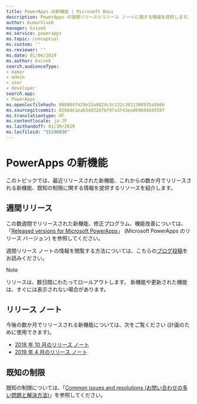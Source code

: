 ```yaml
---
title: PowerApps の新機能 | Microsoft Docs
description: PowerApps の週間リリースとリリース ノートに関する情報を提供します。
author: KumarVivek
manager: kvivek
ms.service: powerapps
ms.topic: conceptual
ms.custom: ''
ms.reviewer: ''
ms.date: 01/04/2019
ms.author: kvivek
search.audienceType:
- maker
- admin
- user
- developer
search.app:
- PowerApps
ms.openlocfilehash: 088804f429e23a8824c3c132c3011308935a5b66
ms.sourcegitcommit: 826bde1eab3dd32d7bf9fa3f43ea069694845597
ms.translationtype: HT
ms.contentlocale: ja-JP
ms.lasthandoff: 01/30/2019
ms.locfileid: "55290836"
---
```

# <a name="whats-new-in-powerapps"></a>PowerApps の新機能

このトピックでは、最近リリースされた新機能、これからの数か月でリリースされる新機能、既知の制限に関する情報を提供するリソースを紹介します。

## <a name="weekly-releases"></a>週間リリース

この数週間でリリースされた新機能、修正プログラム、機能改善については、「[Released versions for Microsoft PowerApps](https://docs.microsoft.com/business-applications-release-notes/powerplatform/released-versions/powerapps)」 (Microsoft PowerApps のリリース バージョン) を参照してください。

週間リリース ノートの情報を閲覧する方法については、こちらの[ブログ投稿](https://powerapps.microsoft.com/en-us/blog/stay-tuned-with-the-latest-features-and-fixes-through-powerapps-weekly-release-notes/)をお読みください。

> [!NOTE]
> リリースは、数日間にわたってロールアウトします。 新機能や更新された機能は、すぐには表示されない場合があります。

## <a name="release-notes"></a>リリース ノート

今後の数か月でリリースされる新機能については、次をご覧ください (計画のために使用できます)。
- [2018 年 10 月のリリース ノート](https://docs.microsoft.com/business-applications-release-notes/October18/powerapps/planned-features)
- [2019 年 4 月のリリース ノート](https://docs.microsoft.com/business-applications-release-notes/April19/microsoft-powerapps/planned-features)

## <a name="known-limitations"></a>既知の制限

既知の制限については、「[Common issues and resolutions (お問い合わせの多い問題と解決方法)](common-issues-and-resolutions.md)」を参照してください。
